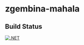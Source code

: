 # zgembina-mahala

## Build Status

[![.NET](https://github.com/AdnanSoftic/zgembina-mahala/actions/workflows/dotnet.yml/badge.svg?branch=master)](https://github.com/AdnanSoftic/zgembina-mahala/actions/workflows/dotnet.yml)

